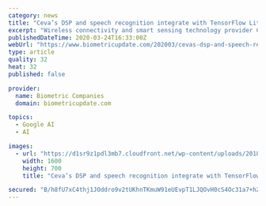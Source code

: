 ```yaml
---
category: news
title: "Ceva’s DSP and speech recognition integrate with TensorFlow Lite for Microcontrollers"
excerpt: "Wireless connectivity and smart sensing technology provider Ceva’s DSP (digital signal processor) and speech recognition software for conversational AI and contextual awareness have been integrated with Google’s TensorFlow Lite for Microcontrollers, the company announced. TensorFlow Lite for Microcontrollers is a cross-platform framework to ..."
publishedDateTime: 2020-03-24T16:33:00Z
webUrl: "https://www.biometricupdate.com/202003/cevas-dsp-and-speech-recognition-integrate-with-tensorflow-lite-for-microcontrollers"
type: article
quality: 32
heat: 32
published: false

provider:
  name: Biometric Companies
  domain: biometricupdate.com

topics:
  - Google AI
  - AI

images:
  - url: "https://d1sr9z1pdl3mb7.cloudfront.net/wp-content/uploads/2018/01/09162655/voice-biometrics-large1.jpg"
    width: 1600
    height: 700
    title: "Ceva’s DSP and speech recognition integrate with TensorFlow Lite for Microcontrollers"

secured: "B/h8fU7xC4thj1JOddro9v2tUKhnTKmuW91eUEvpT1LJQOvH0cS4Oc31a7+hZm9U2JLCKOZJbB3vyeUzjIqY8SL9oW4XQCnEnPD9JELmx5mziqJXkMAb7gRMRvu5ezzkzlJK2M8iLEi1CX/Qp5y5pFSbAW0QAnHAKNcmosb6WFZ39PMnTJjn6HdmdxQHNNkkXoZxV1RvNjoVeEpi2nOlgihVQpTRi5uIVQsg2LI+qGUKkWk5Xtkz7v4xehOVcSBZ2u4Em3yYVLTeESHo7mBCw43Y6g7hyuX/H5gQlYu+6biP4030fuU56mV3u899N4fww8t7a2fDRVUo+vWYr94pb1BwmQi9LoVmS9ylRsDynds7Spq8jjNY/yvoqkEYgYYO3HqPrQAnTAvNfL7tNsJtOY9BJ61VAf4jFqQ+37as6R1yXXD4DI16nrDfgow4BQBjSwwUkzRdiBGfQAIYVHYDg4D3Vhtx6dYknJjrRxNBOZg=;3dTlGJ1IhD9fFJ3zEKl9MA=="
---
```


